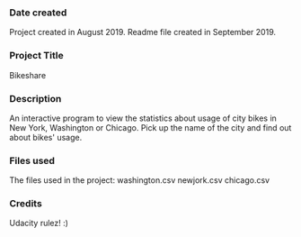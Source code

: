 ### Date created
Project created in August 2019.
Readme file created in September 2019.

### Project Title
Bikeshare

### Description
An interactive program to view the statistics about usage of city bikes in New York, Washington or Chicago. Pick up the name of the city and find out about bikes' usage.

### Files used
The files used in the project:
washington.csv
newjork.csv
chicago.csv

### Credits
Udacity rulez! :)
